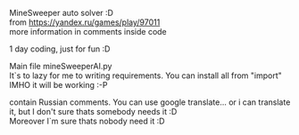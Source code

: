 MineSweeper auto solver :D  
from https://yandex.ru/games/play/97011  
more information in comments inside code  
  
1 day coding, just for fun :D  
  
Main file mineSweeperAI.py  
It`s to lazy for me to writing requirements. You can install all from "import" IMHO it will be working :-P  
  
contain Russian comments. You can use google translate... or i can translate it, but I don't sure thats somebody needs it :D  
Moreover I`m sure thats nobody need it :D  